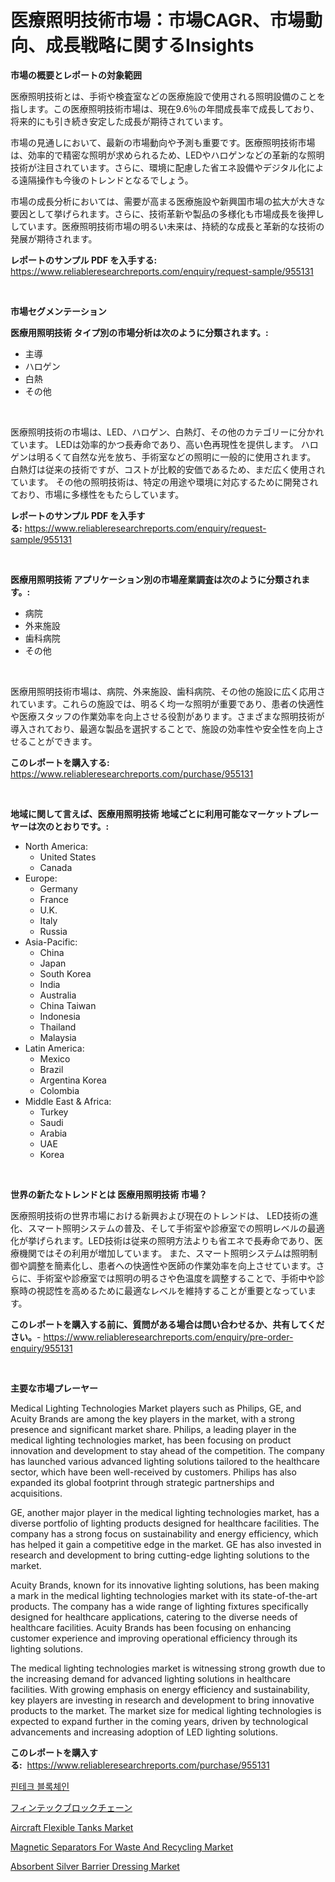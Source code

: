 <p><h1>医療照明技術市場：市場CAGR、市場動向、成長戦略に関するInsights</h1></p><p><strong>市場の概要とレポートの対象範囲</strong></p>
<p><p>医療照明技術とは、手術や検査室などの医療施設で使用される照明設備のことを指します。この医療照明技術市場は、現在9.6％の年間成長率で成長しており、将来的にも引き続き安定した成長が期待されています。</p><p>市場の見通しにおいて、最新の市場動向や予測も重要です。医療照明技術市場は、効率的で精密な照明が求められるため、LEDやハロゲンなどの革新的な照明技術が注目されています。さらに、環境に配慮した省エネ設備やデジタル化による遠隔操作も今後のトレンドとなるでしょう。</p><p>市場の成長分析においては、需要が高まる医療施設や新興国市場の拡大が大きな要因として挙げられます。さらに、技術革新や製品の多様化も市場成長を後押ししています。医療照明技術市場の明るい未来は、持続的な成長と革新的な技術の発展が期待されます。</p></p>
<p><strong>レポートのサンプル PDF を入手する:</strong> <a href="https://www.reliableresearchreports.com/enquiry/request-sample/955131">https://www.reliableresearchreports.com/enquiry/request-sample/955131</a></p>
<p>&nbsp;</p>
<p><strong>市場セグメンテーション</strong></p>
<p><strong>医療用照明技術 タイプ別の市場分析は次のように分類されます。:</strong></p>
<p><ul><li>主導</li><li>ハロゲン</li><li>白熱</li><li>その他</li></ul></p>
<p>&nbsp;</p>
<p><p>医療照明技術の市場は、LED、ハロゲン、白熱灯、その他のカテゴリーに分かれています。 LEDは効率的かつ長寿命であり、高い色再現性を提供します。 ハロゲンは明るくて自然な光を放ち、手術室などの照明に一般的に使用されます。 白熱灯は従来の技術ですが、コストが比較的安価であるため、まだ広く使用されています。 その他の照明技術は、特定の用途や環境に対応するために開発されており、市場に多様性をもたらしています。</p></p>
<p><strong>レポートのサンプル PDF を入手する:</strong>&nbsp;<a href="https://www.reliableresearchreports.com/enquiry/request-sample/955131">https://www.reliableresearchreports.com/enquiry/request-sample/955131</a></p>
<p>&nbsp;</p>
<p><strong> 医療用照明技術 アプリケーション別の市場産業調査は次のように分類されます。:</strong></p>
<p><ul><li>病院</li><li>外来施設</li><li>歯科病院</li><li>その他</li></ul></p>
<p>&nbsp;</p>
<p><p>医療用照明技術市場は、病院、外来施設、歯科病院、その他の施設に広く応用されています。これらの施設では、明るく均一な照明が重要であり、患者の快適性や医療スタッフの作業効率を向上させる役割があります。さまざまな照明技術が導入されており、最適な製品を選択することで、施設の効率性や安全性を向上させることができます。</p></p>
<p><strong>このレポートを購入する:</strong>&nbsp; <a href="https://www.reliableresearchreports.com/purchase/955131">https://www.reliableresearchreports.com/purchase/955131</a></p>
<p>&nbsp;</p>
<p><strong>地域に関して言えば、医療用照明技術 地域ごとに利用可能なマーケットプレーヤーは次のとおりです。:</strong></p>
<p><ul>
    <li>
        North America:
        <ul>
            <li>United States</li>
            <li>Canada</li>
        </ul>
    </li>
    <li>
        Europe:
        <ul>
            <li>Germany</li>
            <li>France</li>
            <li>U.K.</li>
            <li>Italy</li>
            <li>Russia</li>
        </ul>
    </li>
    <li>
        Asia-Pacific:
        <ul>
            <li>China</li>
            <li>Japan</li>
            <li>South Korea</li>
            <li>India</li>
            <li>Australia</li>
            <li>China Taiwan</li>
            <li>Indonesia</li>
            <li>Thailand</li>
            <li>Malaysia</li>
        </ul>
    </li>
    <li>
        Latin America:
        <ul>
            <li>Mexico</li>
            <li>Brazil</li>
            <li>Argentina Korea</li>
            <li>Colombia</li>
        </ul>
    </li>
    <li>
        Middle East & Africa:
        <ul>
            <li>Turkey</li>
            <li>Saudi</li>
            <li>Arabia</li>
            <li>UAE</li>
            <li>Korea</li>
        </ul>
    </li>
    </ul></p>
<p>&nbsp;</p>
<p><strong>世界の新たなトレンドとは 医療用照明技術 市場？</strong></p>
<p><p>医療照明技術の世界市場における新興および現在のトレンドは、 LED技術の進化、スマート照明システムの普及、そして手術室や診療室での照明レベルの最適化が挙げられます。LED技術は従来の照明方法よりも省エネで長寿命であり、医療機関ではその利用が増加しています。 また、スマート照明システムは照明制御や調整を簡素化し、患者への快適性や医師の作業効率を向上させています。さらに、手術室や診療室では照明の明るさや色温度を調整することで、手術中や診察時の視認性を高めるために最適なレベルを維持することが重要となっています。</p></p>
<p><strong>このレポートを購入する前に、質問がある場合は問い合わせるか、共有してください。</strong>- <a href="https://www.reliableresearchreports.com/enquiry/pre-order-enquiry/955131">https://www.reliableresearchreports.com/enquiry/pre-order-enquiry/955131</a></p>
<p>&nbsp;</p>
<p><strong>主要な市場プレーヤー</strong></p>
<p><p>Medical Lighting Technologies Market players such as Philips, GE, and Acuity Brands are among the key players in the market, with a strong presence and significant market share. Philips, a leading player in the medical lighting technologies market, has been focusing on product innovation and development to stay ahead of the competition. The company has launched various advanced lighting solutions tailored to the healthcare sector, which have been well-received by customers. Philips has also expanded its global footprint through strategic partnerships and acquisitions.</p><p>GE, another major player in the medical lighting technologies market, has a diverse portfolio of lighting products designed for healthcare facilities. The company has a strong focus on sustainability and energy efficiency, which has helped it gain a competitive edge in the market. GE has also invested in research and development to bring cutting-edge lighting solutions to the market.</p><p>Acuity Brands, known for its innovative lighting solutions, has been making a mark in the medical lighting technologies market with its state-of-the-art products. The company has a wide range of lighting fixtures specifically designed for healthcare applications, catering to the diverse needs of healthcare facilities. Acuity Brands has been focusing on enhancing customer experience and improving operational efficiency through its lighting solutions.</p><p>The medical lighting technologies market is witnessing strong growth due to the increasing demand for advanced lighting solutions in healthcare facilities. With growing emphasis on energy efficiency and sustainability, key players are investing in research and development to bring innovative products to the market. The market size for medical lighting technologies is expected to expand further in the coming years, driven by technological advancements and increasing adoption of LED lighting solutions.</p></p>
<p><strong>このレポートを購入する:</strong>&nbsp;&nbsp;<a href="https://www.reliableresearchreports.com/purchase/955131">https://www.reliableresearchreports.com/purchase/955131</a></p>
<p><p><a href="https://github.com/crfsywufhm81415/Market-Research-Report-List-1/blob/main/3719494185474.md">핀테크 블록체인</a></p><p><a href="https://github.com/zekaoe592392/Market-Research-Report-List-1/blob/main/8541579185479.md">フィンテックブロックチェーン</a></p><p><a href="https://github.com/RickHolmes3/Market-Research-Report-List-3/blob/main/aircraft-flexible-tanks-market.md">Aircraft Flexible Tanks Market</a></p><p><a href="https://pretty-mail-caf.notion.site/Magnetic-Separators-For-Waste-And-Recycling-Market-Analysis-and-Market-Size-Global-Industry-Overvie-d7492a8e517b40de9f739b190ab525f4">Magnetic Separators For Waste And Recycling Market</a></p><p><a href="https://github.com/Krish2023na/Market-Research-Report-List-3/blob/main/absorbent-silver-barrier-dressing-market.md">Absorbent Silver Barrier Dressing Market</a></p></p>